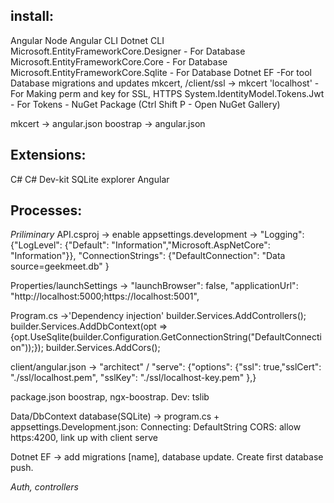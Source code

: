 ## install:

Angular
Node
Angular CLI
Dotnet CLI
Microsoft.EntityFrameworkCore.Designer - For Database
Microsoft.EntityFrameworkCore.Core - For Database
Microsoft.EntityFrameworkCore.Sqlite - For Database
Dotnet EF -For tool Database migrations and updates
mkcert, /client/ssl -> mkcert 'localhost' - For Making perm and key for SSL, HTTPS
System.IdentityModel.Tokens.Jwt - For Tokens - NuGet Package (Ctrl Shift P - Open NuGet Gallery)

mkcert -> angular.json
boostrap -> angular.json

## Extensions:

C#
C# Dev-kit
SQLite explorer
Angular

## Processes:

_Priliminary_
API.csproj -> <ImplicitUsings>enable</ImplicitUsings>
appsettings.development -> "Logging": {"LogLevel": {"Default": "Information","Microsoft.AspNetCore": "Information"}},
"ConnectionStrings": {"DefaultConnection": "Data source=geekmeet.db" }

Properties/launchSettings -> "launchBrowser": false, "applicationUrl": "http://localhost:5000;https://localhost:5001",

Program.cs ->'Dependency injection'
builder.Services.AddControllers();
builder.Services.AddDbContext<DataContext>(opt =>{opt.UseSqlite(builder.Configuration.GetConnectionString("DefaultConnection"));});
builder.Services.AddCors();

client/angular.json -> "architect" / "serve": {"options": {"ssl": true,"sslCert": "./ssl/localhost.pem", "sslKey": "./ssl/localhost-key.pem" },}

package.json boostrap, ngx-boostrap. Dev: tslib

Data/DbContext
database(SQLite) -> program.cs + appsettings.Development.json: Connecting: DefaultString
CORS: allow https:4200, link up with client serve

Dotnet EF -> add migrations [name], database update. Create first database push.

_Auth, controllers_
